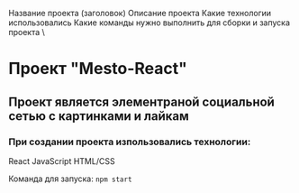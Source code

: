 Название проекта (заголовок)
Описание проекта
Какие технологии использовались
Какие команды нужно выполнить для сборки и запуска проекта
\

# Проект "Mesto-React"

## Проект является элементраной социальной сетью с картинками и лайкам

### При создании проекта изпользовались технологии:

React
JavaScript
HTML/CSS

Команда для запуска: `npm start`
